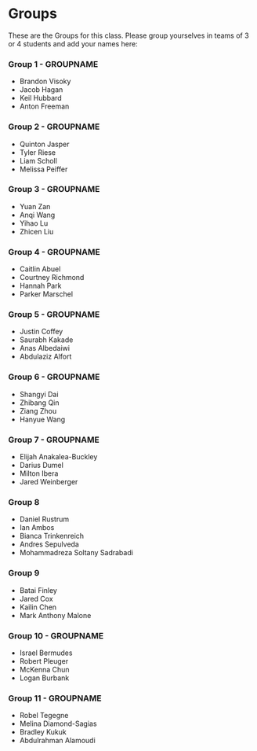 # Groups

These are the Groups for this class. Please group yourselves in teams of 3 or 4 students and add your names here:

### Group 1 - GROUPNAME 
* Brandon Visoky
* Jacob Hagan
* Keil Hubbard
* Anton Freeman

### Group 2 - GROUPNAME
* Quinton Jasper
* Tyler Riese
* Liam Scholl
* Melissa Peiffer
  
### Group 3 - GROUPNAME
* Yuan Zan
* Anqi Wang
* Yihao Lu
* Zhicen Liu

### Group 4 - GROUPNAME
* Caitlin Abuel
* Courtney Richmond
* Hannah Park
* Parker Marschel

### Group 5 - GROUPNAME
* Justin Coffey
* Saurabh Kakade
* Anas Albedaiwi
* Abdulaziz Alfort

### Group 6 - GROUPNAME
* Shangyi Dai
* Zhibang Qin
* Ziang Zhou
* Hanyue Wang

### Group 7 - GROUPNAME
* Elijah Anakalea-Buckley
* Darius Dumel
* Milton Ibera
* Jared Weinberger
  
### Group 8
* Daniel Rustrum
* Ian Ambos
* Bianca Trinkenreich
* Andres Sepulveda
* Mohammadreza Soltany Sadrabadi

### Group 9 
* Batai Finley
* Jared Cox
* Kailin Chen
* Mark Anthony Malone
  
### Group 10 - GROUPNAME
* Israel Bermudes
* Robert Pleuger
* McKenna Chun
* Logan Burbank

### Group 11 - GROUPNAME
* Robel Tegegne
* Melina Diamond-Sagias
* Bradley Kukuk
* Abdulrahman Alamoudi

